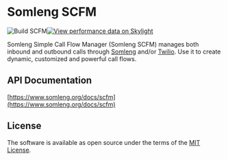 # Somleng SCFM

![Build SCFM](https://github.com/somleng/somleng-scfm/workflows/Build%20SCFM/badge.svg)[![View performance data on Skylight](https://badges.skylight.io/status/YxPzpqwXsqPx.svg)](https://oss.skylight.io/app/applications/YxPzpqwXsqPx)

Somleng Simple Call Flow Manager (Somleng SCFM) manages both inbound and outbound calls through [Somleng](https://github.com/somleng/twilreapi) and/or [Twilio](https://www.twilio.com/). Use it to create dynamic, customized and powerful call flows.

## API Documentation

[https://www.somleng.org/docs/scfm](https://www.somleng.org/docs/scfm)

## License

The software is available as open source under the terms of the [MIT License](http://opensource.org/licenses/MIT).
